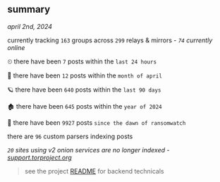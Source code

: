 
## summary
_april 2nd, 2024_

currently tracking `163` groups across `299` relays & mirrors - _`74` currently online_

⏲ there have been `7` posts within the `last 24 hours`

🦈 there have been `12` posts within the `month of april`

🪐 there have been `640` posts within the `last 90 days`

🏚 there have been `645` posts within the `year of 2024`

🦕 there have been `9927` posts `since the dawn of ransomwatch`

there are `96` custom parsers indexing posts

_`20` sites using v2 onion services are no longer indexed - [support.torproject.org](https://support.torproject.org/onionservices/v2-deprecation/)_

> see the project [README](https://github.com/joshhighet/ransomwatch#ransomwatch--) for backend technicals

